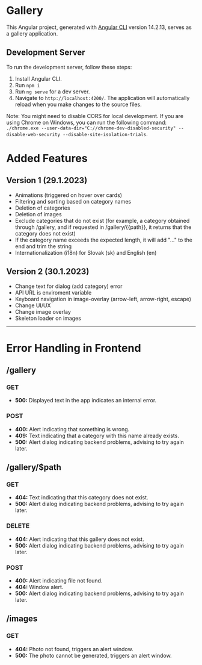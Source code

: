 # Gallery

This Angular project, generated with [Angular CLI](https://github.com/angular/angular-cli) version 14.2.13, serves as a gallery application.

## Development Server

To run the development server, follow these steps:

1. Install Angular CLI.
2. Run `npm i`
3. Run `ng serve` for a dev server.
4. Navigate to `http://localhost:4200/`. The application will automatically reload when you make changes to the source files.

Note: You might need to disable CORS for local development. If you are using Chrome on Windows, you can run the following command: `./chrome.exe --user-data-dir="C://chrome-dev-disabled-security" --disable-web-security --disable-site-isolation-trials`.

# Added Features

## Version 1 (29.1.2023)

- Animations (triggered on hover over cards)
- Filtering and sorting based on category names
- Deletion of categories
- Deletion of images
- Exclude categories that do not exist (for example, a category obtained through /gallery, and if requested in /gallery/{{path}}, it returns that the category does not exist)
- If the category name exceeds the expected length, it will add "..." to the end and trim the string
- Internationalization (i18n) for Slovak (sk) and English (en)

## Version 2 (30.1.2023)

- Change text for dialog (add category) error
- API URL is enviroment variable  
- Keyboard navigation in image-overlay (arrow-left, arrow-right, escape)
- Change UI/UX
- Change image overlay
- Skeleton loader on images

---

# Error Handling in Frontend

## /gallery

### GET
- **500:** Displayed text in the app indicates an internal error.

### POST
- **400:** Alert indicating that something is wrong.
- **409:** Text indicating that a category with this name already exists.
- **500:** Alert dialog indicating backend problems, advising to try again later.

## /gallery/$path

### GET
- **404:** Text indicating that this category does not exist.
- **500:** Alert dialog indicating backend problems, advising to try again later.

### DELETE
- **404:** Alert indicating that this gallery does not exist.
- **500:** Alert dialog indicating backend problems, advising to try again later.

### POST
- **400:** Alert indicating file not found.
- **404:** Window alert.
- **500:** Alert dialog indicating backend problems, advising to try again later.

## /images

### GET
- **404:** Photo not found, triggers an alert window.
- **500:** The photo cannot be generated, triggers an alert window.
